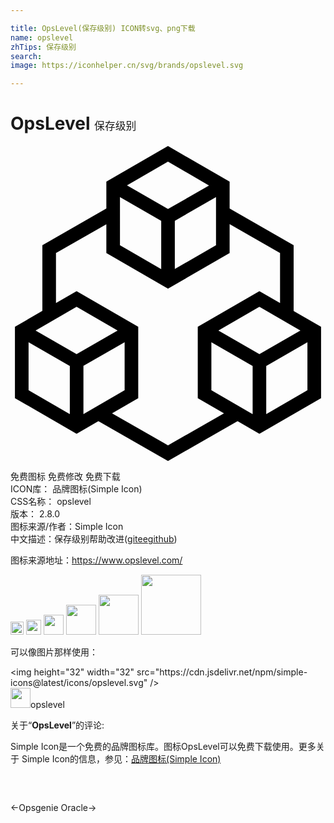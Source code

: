 ```yaml
---

title: OpsLevel(保存级别) ICON转svg、png下载
name: opslevel
zhTips: 保存级别
search: 
image: https://iconhelper.cn/svg/brands/opslevel.svg

---
```


# OpsLevel  <small style="font-size: 60%;font-weight: 100">保存级别</small>

<div id="svg" class="svg-wrap">
<svg role="img" xmlns="http://www.w3.org/2000/svg" viewBox="0 0 24 24"><title>OpsLevel icon</title><path d="M11.998 0L7.3027 2.7168v2.045l-4.875 2.7929v5.0098L.338 13.7735v5.4355l4.6973 2.7187 1.662-.9629L12 24l5.3008-3.0352 1.664.963 4.6973-2.7188v-5.4356l-2.0898-1.207V7.5547l-4.877-2.793V2.7168L11.998 0zm0 1.1953l3.127 1.8125L12 4.8028l-3.125-1.797 3.123-1.8105zM8.3398 3.8945l3.1426 1.8067V9.377L8.3398 7.5547V3.8945zm7.3184 0v3.6602L12.5195 9.373V5.6992l3.1387-1.8047zm1.0371 2.0625l3.8418 2.1973v3.8125l-1.5723-.9102-4.6972 2.7168v5.4356l1.998 1.1562L12 22.8047l-4.2637-2.4395 1.9961-1.1562v-5.4356l-4.6972-2.7168-1.5704.9082V8.1543l3.838-2.1953v2.1953h.0019L12 10.8711l4.6953-2.7168V5.957zM5.0352 12.254l3.125 1.8085-3.125 1.7969-3.125-1.7969.5175-.3008 2.6075-1.5078zm13.9296 0l2.6075 1.5097.5156.2988-3.123 1.7969-3.125-1.7969 3.125-1.8086zM1.377 14.9491l3.1425 1.8086v3.6758L1.377 18.6113v-3.662zm7.3183 0v3.6621l-3.0371 1.7578-.1016.0606v-3.6738l3.1387-1.8067zm6.6094 0l3.1445 1.8086v3.6758l-.1074-.0645-3.0371-1.7578v-3.662zm7.3183 0v3.6621l-3.1386 1.8184v-3.6719l3.1386-1.8086z"/></svg>
</div>
<detail full-name='opslevel'></detail>

<div class="detail-page">
<p>
<span><span class="badge-success badge">免费图标</span> <span class="badge-success badge">免费修改</span>  <span class="badge-success badge">免费下载</span> </span>
<br/>
<span>
ICON库：
<span class="badge-secondary badge">品牌图标(Simple Icon)</span> 
</span>
<br/>
<span>
CSS名称：
<span class="badge-secondary badge">opslevel</span> 
</span>

<br/>
<span>
版本：
<span class="badge-secondary badge">2.8.0</span> 
</span>
<br/>
<span>图标来源/作者：<span class="badge-light badge">Simple Icon</span></span> 
<br/>
<span class="zh-detail">中文描述：<span class="badge-primary badge">保存级别</span><span class="help-link"><span>帮助改进</span>(<a href="https://gitee.com/liuwave/icon-helper/edit/master/json/brands/opslevel.json" target="_blank" rel="noopener noreferrer">gitee</a><a href="https://github.com/liuwave/icon-helper/edit/master/json/brands/opslevel.json" target="_blank" rel="noopener noreferrer">github</a></span>)</span><br/>
</p>
</div><div class="description description alert alert-light"><p>图标来源地址：<a href="https://www.opslevel.com/" target="_blank" rel="noopener noreferrer">https://www.opslevel.com/</a></p></div>
<div class="alert alert-dark">
<img height="21" width="21" src="https://cdn.jsdelivr.net/npm/simple-icons@latest/icons/opslevel.svg" />
<img height="24" width="24" src="https://cdn.jsdelivr.net/npm/simple-icons@latest/icons/opslevel.svg" />
<img height="32" width="32" src="https://cdn.jsdelivr.net/npm/simple-icons@latest/icons/opslevel.svg" />
<img height="48" width="48" src="https://cdn.jsdelivr.net/npm/simple-icons@latest/icons/opslevel.svg" />
<img height="64" width="64" src="https://cdn.jsdelivr.net/npm/simple-icons@latest/icons/opslevel.svg" />
<img height="96" width="96" src="https://cdn.jsdelivr.net/npm/simple-icons@latest/icons/opslevel.svg" />

</div>
<div>
  <p>可以像图片那样使用：    
  </p>
  <div class="alert alert-primary" style="font-size: 14px">
    &lt;img height="32" width="32" src="https://cdn.jsdelivr.net/npm/simple-icons@latest/icons/opslevel.svg" /&gt;
    <copy-btn content='<img height="32" width="32" src="https://cdn.jsdelivr.net/npm/simple-icons@latest/icons/opslevel.svg" />'></copy-btn>
  </div>
  <div class="alert alert-secondary">
    <img height="32" width="32" src="https://cdn.jsdelivr.net/npm/simple-icons@latest/icons/opslevel.svg" />opslevel
    <copy-btn content="opslevel" btn-title="复制图标名称"></copy-btn>
  </div>
</div>
<div class="icon-detail__container">
<p>关于“<b>OpsLevel</b>”的评论:</p>
</div>
<Vssue title="关于“OpsLevel”的评论" />
<div><p>Simple Icon是一个免费的品牌图标库。图标OpsLevel可以免费下载使用。更多关于  Simple Icon的信息，参见：<a target="_blank" href="https://iconhelper.cn/brands.html">品牌图标(Simple Icon)</a>
</p></div>


<div style="padding:2rem 0 " class="page-nav"><p class="inner"><span class="prev">←<router-link to="/icon/opsgenie.html">Opsgenie</router-link></span> <span class="next"><router-link to="/icon/oracle.html">Oracle</router-link>→</span></p></div>
